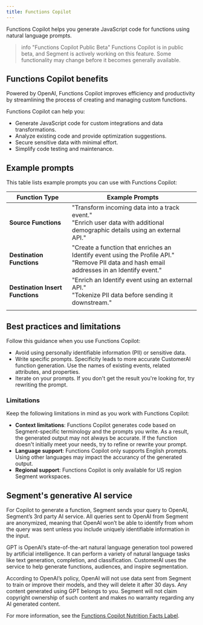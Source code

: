 ```yaml
---
title: Functions Copilot
---
```


Functions Copilot helps you generate JavaScript code for functions using natural language prompts.

> info "Functions Copilot Public Beta"
> Functions Copilot is in public beta, and Segment is actively working on this feature. Some functionality may change before it becomes generally available.

## Functions Copilot benefits

Powered by OpenAI, Functions Copilot improves efficiency and productivity by streamlining the process of creating and managing custom functions. 

Functions Copilot can help you:

- Generate JavaScript code for custom integrations and data transformations.
- Analyze existing code and provide optimization suggestions.
- Secure sensitive data with minimal effort.
- Simplify code testing and maintenance.

## Example prompts

This table lists example prompts you can use with Functions Copilot:

| Function Type                    | Example Prompts                                                                                                                                |
| -------------------------------- | ---------------------------------------------------------------------------------------------------------------------------------------------- |
| **Source Functions**             | "Transform incoming data into a track event."<br> "Enrich user data with additional demographic details using an external API."                |
| **Destination Functions**        | "Create a function that enriches an Identify event using the Profile API."<br>"Remove PII data and hash email addresses in an Identify event." |
| **Destination Insert Functions** | "Enrich an Identify event using an external API."<br>"Tokenize PII data before sending it downstream."                                         |
|                                  |                                                                                                                                                |

## Best practices and limitations

Follow this guidance when you use Functions Copilot:

- Avoid using personally identifiable information (PII) or sensitive data.
- Write specific prompts. Specificity leads to more accurate CustomerAI function generation. Use the names of existing events, related attributes, and properties.
- Iterate on your prompts. If you don't get the result you're looking for, try rewriting the prompt.

###  Limitations

Keep the following limitations in mind as you work with Functions Copilot:

- **Context limitations**: Functions Copilot generates code based on Segment-specific terminology and the prompts you write. As a result, the generated output may not always be accurate. If the function doesn't initially meet your needs, try to refine or rewrite your prompt.
- **Language support**: Functions Copilot only supports English prompts. Using other languages may impact the accurancy of the generated output.
- **Regional support**: Functions Copilot is only available for US region Segment workspaces. 

## Segment's generative AI service

<!-- PW/June 2024: Stealing this from Generative Audiences, but we should probably centralize this info at some point -->
For Copilot to generate a function, Segment sends your query to OpenAI, Segment’s 3rd party AI service. All queries sent to OpenAI from Segment are anonymized, meaning that OpenAI won’t be able to identify from whom the query was sent unless you include uniquely identifiable information in the input.

GPT is OpenAI’s state-of-the-art natural language generation tool powered by artificial intelligence. It can perform a variety of natural language tasks like text generation, completion, and classification. CustomerAI uses the service to help generate functions, audiences, and inspire segmentation.

According to OpenAI’s policy, OpenAI will not use data sent from Segment to train or improve their models, and they will delete it after 30 days. Any content generated using GPT belongs to you. Segment will not claim copyright ownership of such content and makes no warranty regarding any AI generated content.

For more information, see the [Functions Copilot Nutrition Facts Label](/docs/connections/functions/functions-copilot-nutrition-facts/).